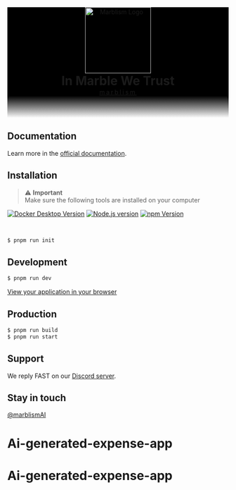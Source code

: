 <div style="background: black;">
<p align="center" style="margin: 0;">
  <a href="https://dev.marblism.com" target="blank">
    <img src="https://marblism-dashboard-api--production-public.s3.us-west-1.amazonaws.com/marblism-logo.png" height="150" alt="Marblism Logo" />
  </a>
</p>
<h1 align="center" style="margin: 0;">In Marble We Trust</h1>

<a  style="margin: 0;" target="_blank" href="https://marblism.com">
<p align="center" style="margin: 0; letter-spacing: 3px;
text-decoration: none;">
marblism
</p>
</a>
</div>
<div style="height: 50px; background: linear-gradient(#000000, transparent);"></div>

## Documentation

Learn more in the [official documentation](https://dev.marblism.com).

## Installation

<div style="color: red;">

> ⚠️ **Important**<br/>Make sure the following tools are installed on your computer

<p align="center">

<a target="_blank" href="https://www.docker.com/get-started/">![Docker Desktop Version](https://img.shields.io/badge/Docker%20Desktop-4.19.0-black?logo=docker)</a>
<a target="_blank" href="https://nodejs.org/en">![Node.js version](https://img.shields.io/badge/Node.js-20.11.0-black?logo=nodedotjs)</a>
<a target="_blank" href="https://www.npmjs.com/">![npm Version](https://img.shields.io/badge/npm-10.2.4-black?logo=npm)</a>

</p>
</div>

<br />

```bash
$ pnpm run init
```

## Development

```bash
$ pnpm run dev
```

[View your application in your browser](http://localhost:8099)

## Production

```bash
$ pnpm run build
$ pnpm run start
```

## Support

We reply FAST on our <a target="_blank" href="https://discord.gg/GScNz7kAEu">Discord server</a>.

## Stay in touch

[@marblismAI](https://twitter.com/marblismAI)
# Ai-generated-expense-app
# Ai-generated-expense-app
